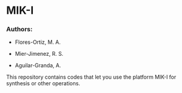 # MIK-I


### Authors:
- Flores-Ortiz, M. A.
* Mier-Jimenez, R. S.
+ Aguilar-Granda, A.


This repository contains codes that let you use the platform MIK-I for synthesis or other operations.

